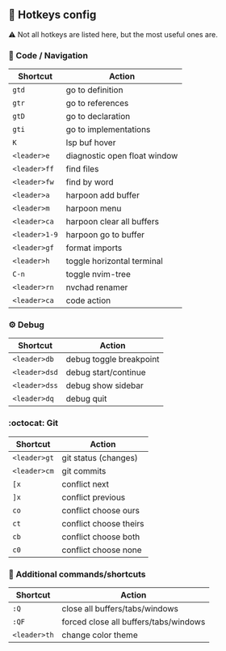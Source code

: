 ## :key: Hotkeys config
:warning: Not all hotkeys are listed here, but the most useful ones are.

### :mag_right: Code / Navigation

| Shortcut     | Action                        |
|--------------|-------------------------------|
| `gtd`        | go to definition              |
| `gtr`        | go to references              |
| `gtD`        | go to declaration             |
| `gti`        | go to implementations         |
| `K`          | lsp buf hover                 |
| `<leader>e`  | diagnostic open float window  |
| `<leader>ff` | find files                    |
| `<leader>fw` | find by word                  |
| `<leader>a`  | harpoon add buffer            |
| `<leader>m`  | harpoon menu                  |
| `<leader>ca` | harpoon clear all buffers     |
| `<leader>1-9`| harpoon go to buffer          |
| `<leader>gf` | format imports                |
| `<leader>h`  | toggle horizontal terminal    |
| `C-n`        | toggle nvim-tree              |
| `<leader>rn` | nvchad renamer                |
| `<leader>ca` | code action                   |

### :gear: Debug

| Shortcut      | Action                        |
|---------------|-------------------------------|
| `<leader>db`  | debug toggle breakpoint       |
| `<leader>dsd` | debug start/continue          |
| `<leader>dss` | debug show sidebar            |
| `<leader>dq`  | debug quit                    |

### :octocat: Git

| Shortcut     | Action                        |
|--------------|-------------------------------|
| `<leader>gt` | git status (changes)          |
| `<leader>cm` | git commits                   |
| `[x`         | conflict next                 |
| `]x`         | conflict previous             |
| `co`         | conflict choose ours          |
| `ct`         | conflict choose theirs        |
| `cb`         | conflict choose both          |
| `c0`         | conflict choose none          |

### :wrench: Additional commands/shortcuts

| Shortcut     | Action                                |
|--------------|---------------------------------------|
| `:Q`         | close all buffers/tabs/windows        |
| `:QF`        | forced close all buffers/tabs/windows |
| `<leader>th` | change color theme                    |

